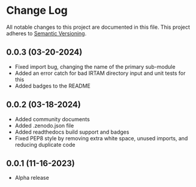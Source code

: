 # Change Log
All notable changes to this project are documented in this file. This project
adheres to [Semantic Versioning](https://semver.org/).

## 0.0.3 (03-20-2024)
* Fixed import bug, changing the name of the primary sub-module
* Added an error catch for bad IRTAM directory input and unit tests for this
* Added badges to the README

## 0.0.2 (03-18-2024)
* Added community documents
* Added .zenodo.json file
* Added readthedocs build support and badges
* Fixed PEP8 style by removing extra white space, unused imports, and reducing
  duplicate code

## 0.0.1 (11-16-2023)
* Alpha release
